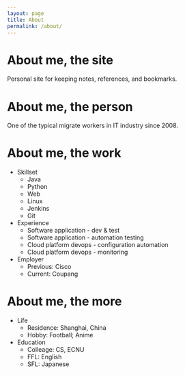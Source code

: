 ```yaml
---
layout: page
title: About
permalink: /about/
---
```


# About me, the site
Personal site for keeping notes, references, and bookmarks.

# About me, the person
One of the typical migrate workers in IT industry since 2008.

# About me, the work
- Skillset
    + Java
    + Python
    + Web
    + Linux
    + Jenkins
    + Git
- Experience
    + Software application - dev & test
    + Software application - automation testing
    + Cloud platform devops - configuration automation 
    + Cloud platform devops - monitoring
- Employer
    + Previous: Cisco
    + Current: Coupang

# About me, the more
- Life
    + Residence: Shanghai, China
    + Hobby: Football; Anime
- Education
    + Colleage: CS, ECNU
    + FFL: English
    + SFL: Japanese

